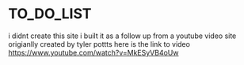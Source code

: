# TO_DO_LIST 
i didnt create this site i built it as a follow up from a youtube video
site origianlly created by tyler pottts 
here is the link to video
https://www.youtube.com/watch?v=MkESyVB4oUw
